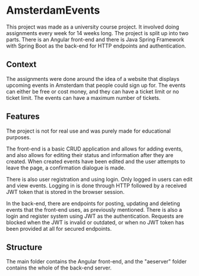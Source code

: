 # AmsterdamEvents
This project was made as a university course project. It involved doing assignments every week for 14 weeks long. 
The project is split up into two parts. There is an Angular front-end and there is Java Spring Framework with Spring Boot as the back-end for HTTP endpoints and authentication.

## Context
The assignments were done around the idea of a website that displays upcoming events in Amsterdam that people could sign up for. The events can either be free or cost money, and they can have a ticket limit or no ticket limit. The events can have a maximum number of tickets.

## Features
The project is not for real use and was purely made for educational purposes. 

The front-end is a basic CRUD application and allows for adding events, and also allows for editing their status and information after they are created. When created events have been edited and the user attempts to leave the page, a confirmation dialogue is made.

There is also user registration and using login. Only logged in users can edit and view events. Logging in is done through HTTP followed by a received JWT token that is stored in the browser session.

In the back-end, there are endpoints for posting, updating and deleting events that the front-end uses, as previously mentioned. There is also a login and register system using JWT as the authentication. Requests are blocked when the JWT is invalid or outdated, or when no JWT token has been provided at all for secured endpoints.

## Structure
The main folder contains the Angular front-end, and the "aeserver" folder contains the whole of the back-end server.
